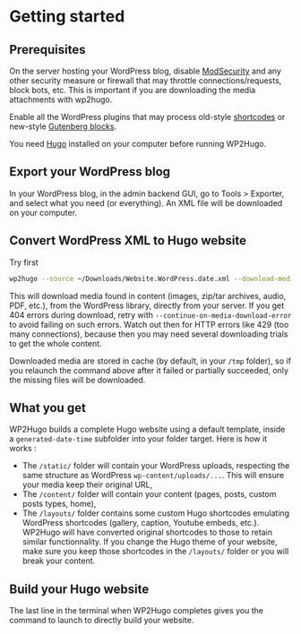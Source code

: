 # Getting started

## Prerequisites

On the server hosting your WordPress blog, disable [ModSecurity](https://modsecurity.org/) and any other security measure or firewall that may throttle connections/requests, block bots, etc. This is important if you are downloading the media attachments with wp2hugo.

Enable all the WordPress plugins that may process old-style [shortcodes](https://codex.wordpress.org/Shortcode) or new-style [Gutenberg blocks](https://wordpress.org/gutenberg/).

You need [Hugo](https://gohugo.io/) installed on your computer before running WP2Hugo.

## Export your WordPress blog

In your WordPress blog, in the admin backend GUI, go to Tools > Exporter, and select what you need (or everything). An XML file will be downloaded on your computer.

## Convert WordPress XML to Hugo website

Try first

```sh
wp2hugo --source ~/Downloads/Website.WordPress.date.xml --download-media --output ~/website-target
```

This will download media found in content (images, zip/tar archives, audio, PDF, etc.), from the WordPress library, directly from your server. If you get 404 errors during download, retry with `--continue-on-media-download-error` to avoid failing on such errors. Watch out then for HTTP errors like 429 (too many connections), because then you may need several downloading trials to get the whole content.

Downloaded media are stored in cache (by default, in your `/tmp` folder), so if you relaunch the command above after it failed or partially succeeded, only the missing files will be downloaded.

## What you get

WP2Hugo builds a complete Hugo website using a default template, inside a `generated-date-time` subfolder into your folder target. Here is how it works :

- The `/static/` folder will contain your WordPress uploads, respecting the same structure as WordPress `wp-content/uploads/...`. This will ensure your media keep their original URL,
- The `/content/` folder will contain your content (pages, posts, custom posts types, home),
- The `/layouts/` folder contains some custom Hugo shortcodes emulating WordPress shortcodes (gallery, caption, Youtube embeds, etc.). WP2Hugo will have converted original shortcodes to those to retain similar functionnality. If you change the Hugo theme of your website, make sure you keep those shortcodes in the `/layouts/` folder or you will break your content.

## Build your Hugo website

The last line in the terminal when WP2Hugo completes gives you the command to launch to directly build your website.
